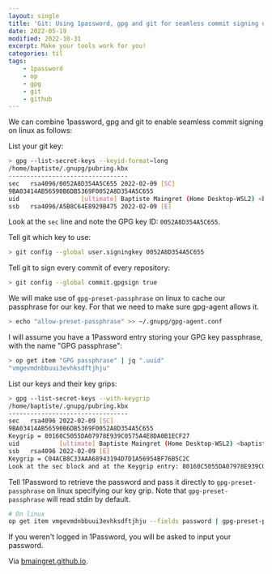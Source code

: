 ```yaml
---
layout: single
title: 'Git: Using 1password, gpg and git for seamless commit signing on linux'
date: 2022-05-19
modified: 2022-10-31
excerpt: Make your tools work for you!
categories: til
tags:
    - 1password
    - op
    - gpg
    - git
    - github
---
```


We can combine 1password, gpg and git to enable seamless commit signing on linux as follows:

List your git key:

```bash
> gpg --list-secret-keys --keyid-format=long
/home/baptiste/.gnupg/pubring.kbx
---------------------------------
sec   rsa4096/0052A8D354A5C655 2022-02-09 [SC]
9BA03414AB56590B6DB5369F0052A8D354A5C655
uid                 [ultimate] Baptiste Maingret (Home Desktop-WSL2) <baptiste.maingret@gmail.com>
ssb   rsa4096/A5B8C64E8929B475 2022-02-09 [E]
```

Look at the `sec` line and note the GPG key ID: `0052A8D354A5C655`.

Tell git which key to use:

```bash
> git config --global user.signingkey 0052A8D354A5C655
```

Tell git to sign every commit of every repository:

```bash
> git config --global commit.gpgsign true
```

We will make use of `gpg-preset-passphrase` on linux to cache our passphrase for our key.
For that we need to make sure gpg-agent allows it.

```bash
> echo "allow-preset-passphrase" >> ~/.gnupg/gpg-agent.conf
```

I will assume you have a 1Password entry storing your GPG key passphrase, with the name "GPG passphrase":

```bash
> op get item "GPG passphrase" | jq ".uuid"
"vmgevmdnbbuui3evhksdftjhju"
```

List our keys and their key grips:

```bash
> gpg --list-secret-keys --with-keygrip
/home/baptiste/.gnupg/pubring.kbx
---------------------------------
sec   rsa4096 2022-02-09 [SC]
9BA03414AB56590B6DB5369F0052A8D354A5C655
Keygrip = 80160C5055DA07978E939C0575A4E8DA0B1ECF27
uid           [ultimate] Baptiste Maingret (Home Desktop-WSL2) <baptiste.maingret@gmail.com>
ssb   rsa4096 2022-02-09 [E]
Keygrip = C04ACB8C33AAA68943194D7D1A56954BF76B5C2C
Look at the sec block and at the Keygrip entry: 80160C5055DA07978E939C0575A4E8DA0B1ECF27.
```

Tell 1Password to retrieve the password and pass it directly to `gpg-preset-passphrase` on linux specifying our key grip.
Note that `gpg-preset-passphrase` will read stdin by default.

```bash
# On linux
op get item vmgevmdnbbuui3evhksdftjhju --fields password | gpg-preset-passphrase --preset 80160C5055DA07978E939C0575A4E8DA0B1ECF27
```

If you weren't logged in 1Password, you will be asked to input your password.

Via [bmaingret.github.io](https://bmaingret.github.io/blog/2022-02-15-1Password-gpg-git-seamless-commits-signing).
